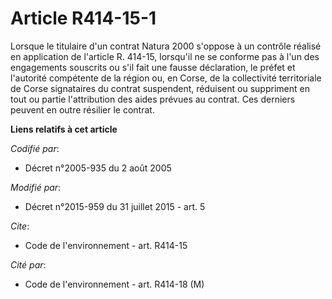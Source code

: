 # Article R414-15-1

Lorsque le titulaire d'un contrat Natura 2000 s'oppose à un contrôle réalisé en application de l'article R. 414-15, lorsqu'il
ne se conforme pas à l'un des engagements souscrits ou s'il fait une fausse déclaration, le préfet et l'autorité compétente
de la région ou, en Corse, de la collectivité territoriale de Corse signataires du contrat suspendent, réduisent ou
suppriment en tout ou partie l'attribution des aides prévues au contrat. Ces derniers peuvent en outre résilier le contrat.

**Liens relatifs à cet article**

_Codifié par_:

  - Décret n°2005-935 du 2 août 2005

_Modifié par_:

  - Décret n°2015-959 du 31 juillet 2015 - art. 5

_Cite_:

  - Code de l'environnement - art. R414-15

_Cité par_:

  - Code de l'environnement - art. R414-18 (M)

